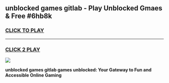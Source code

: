 
## unblocked games gitlab - Play Unblocked Gmaes & Free #6hb8k
<h3>
<a href="https://news.freeplayer.one?title=unblocked_games_gitlab&ref=03M">CLICK TO PLAY</a></h3>
<hr>

<h3>
<a href="https://news.freeplayer.one?title=unblocked_games_gitlab&ref=03M">CLICK 2 PLAY</a>
  
</h3>

<a href="https://news.freeplayer.one?title=unblocked_games_gitlab&ref=03M"><img src="https://clearcache.store/games.png"></a>


**unblocked games gitlab games unblocked: Your Gateway to Fun and Accessible Online Gaming**
